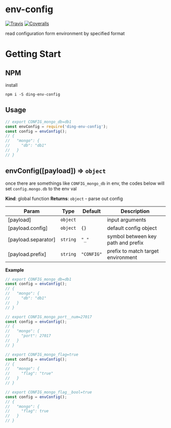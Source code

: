 # env-config

[![Travis](https://img.shields.io/travis/yidinghan/ding-env-config.svg?style=flat-square)]()
[![Coveralls](https://img.shields.io/coveralls/yidinghan/ding-env-config.svg?style=flat-square)]()


read configuration form environment by specified format

# Getting Start

## NPM

install

```shell
npm i -S ding-env-config
```

## Usage

```js
// export CONFIG_mongo_db=db1
const envConfig = require('ding-env-config');
const config = envConfig();
// {
//   "mongo": {
//     "db": "db1"
//   }
// }
```

<a name="envConfig"></a>

## envConfig([payload]) ⇒ <code>object</code>
once there are somethings like `CONFIG_mongo_db` in env,
the codes below will set `config.mongo.db` to the env val

**Kind**: global function
**Returns**: <code>object</code> - parse out config

| Param | Type | Default | Description |
| --- | --- | --- | --- |
| [payload] | <code>object</code> |  | input arguments |
| [payload.config] | <code>object</code> | <code>{}</code> | default config object |
| [payload.separator] | <code>string</code> | <code>&quot;_&quot;</code> | symbol between key path and prefix |
| [payload.prefix] | <code>string</code> | <code>&quot;CONFIG&quot;</code> | prefix to match target environment |

**Example**
```js
// export CONFIG_mongo_db=db1
const config = envConfig();
// {
//   "mongo": {
//     "db": "db1"
//   }
// }

// export CONFIG_mongo_port__num=27017
const config = envConfig();
// {
//   "mongo": {
//     "port": 27017
//   }
// }

// export CONFIG_mongo_flag=true
const config = envConfig();
// {
//   "mongo": {
//     "flag": "true"
//   }
// }

// export CONFIG_mongo_flag__bool=true
const config = envConfig();
// {
//   "mongo": {
//     "flag": true
//   }
// }
```
